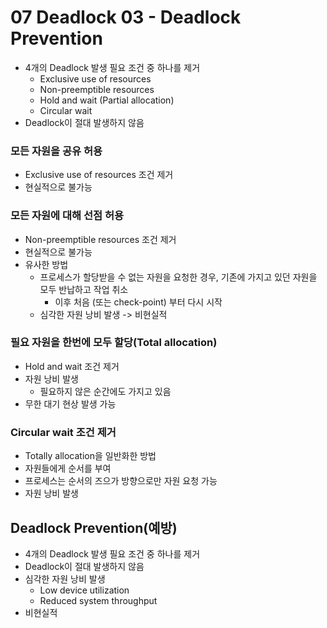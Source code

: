 # 07 Deadlock 03 - Deadlock Prevention

- 4개의 Deadlock 발생 필요 조건 중 하나를 제거
  - Exclusive use of resources
  - Non-preemptible resources
  - Hold and wait (Partial allocation)
  - Circular wait
- Deadlock이 절대 발생하지 않음



### 모든 자원을 공유 허용

- Exclusive use of resources 조건 제거
- 현실적으로 불가능



### 모든 자원에 대해 선점 허용

- Non-preemptible resources 조건 제거
- 현실적으로 불가능
- 유사한 방법
  - 프로세스가 할당받을 수 없는 자원을 요청한 경우, 기존에 가지고 있던 자원을 모두 반납하고 작업 취소
    - 이후 처음 (또는 check-point) 부터 다시 시작
  - 심각한 자원 낭비 발생 -> 비현실적



### 필요 자원을 한번에 모두 할당(Total allocation)

- Hold and wait 조건 제거
- 자원 낭비 발생
  - 필요하지 않은 순간에도 가지고 있음
- 무한 대기 현상 발생 가능



### Circular wait 조건 제거

- Totally allocation을 일반화한 방법
- 자원들에게 순서를 부여
- 프로세스는 순서의 즈으가 방향으로만 자원 요청 가능
- 자원 낭비 발생



## Deadlock Prevention(예방)

- 4개의 Deadlock 발생 필요 조건 중 하나를 제거
- Deadlock이 절대 발생하지 않음
- 심각한 자원 낭비 발생
  - Low device utilization
  - Reduced system throughput
- 비현실적